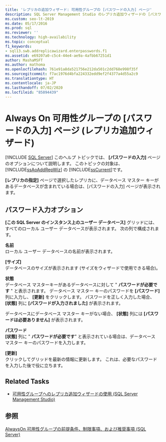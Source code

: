 ```yaml
---
title: 'レプリカの追加ウィザード: 可用性グループの [パスワードの入力] ページ'
description: SQL Server Management Studio のレプリカ追加ウィザードの [パスワードの入力] ページに表示されるプロパティの説明。
ms.custom: seo-lt-2019
ms.date: 05/17/2016
ms.prod: sql
ms.reviewer: ''
ms.technology: high-availability
ms.topic: conceptual
f1_keywords:
- sql13.swb.addreplicawizard.enterpasswords.f1
ms.assetid: e69207a0-c5c4-44e4-ae9a-4afbb67251d1
author: MashaMSFT
ms.author: mathoma
ms.openlocfilehash: 761e91a8da521756e212da501c2dd768e998f35f
ms.sourcegitcommit: f7ac1976d4bfa224332edd9ef2f4377a4d55a2c9
ms.translationtype: HT
ms.contentlocale: ja-JP
ms.lasthandoff: 07/02/2020
ms.locfileid: "85894439"
---
```

# <a name="enter-passwords-page-add-replica-wizard-for-always-on-availability-groups"></a>Always On 可用性グループの [パスワードの入力] ページ (レプリカ追加ウィザード)
[!INCLUDE [SQL Server](../../../includes/applies-to-version/sqlserver.md)]
  このヘルプ トピックでは、 **[パスワードの入力]** ページのオプションについて説明します。 このトピックの対象は、 [!INCLUDE[ssAoAddRepWiz](../../../includes/ssaoaddrepwiz-md.md)] の [!INCLUDE[ssCurrent](../../../includes/sscurrent-md.md)]です。  
  
 **[レプリカの指定]** ページで選択したレプリカに、データベース マスター キーがあるデータベースが含まれている場合は、[パスワードの入力] ページが表示されます。  
  
## <a name="enter-passwords-options"></a>パスワード入力オプション  
 **[この SQL Server のインスタンス上のユーザー データベース]** グリッドには、すべてのローカル ユーザー データベースが表示されます。 次の列で構成されます。  
  
 **名前**  
 ローカル ユーザー データベースの名前が表示されます。  
  
 **[サイズ]**  
 データベースのサイズが表示されます (サイズをウィザードで使用できる場合)。  
  
 **状態**  
 データベース マスターキーがあるデータベースに対して " **パスワードが必要です** " と表示されます。 データベース マスター キーのパスワードを **[パスワード]** 列に入力し、 **[更新]** をクリックします。 パスワードを正しく入力した場合、 **[状態]** 列に **[パスワードが入力されました]** が表示されます。  
  
 データベースにデータベース マスター キーがない場合、 **[状態]** 列には **[パスワードは必要ありません]** が表示されます。  
  
 **パスワード**  
 **[状態]** 列に " **パスワードが必要です**" と表示されている場合は、データベース マスター キーのパスワードを入力します。  
  
 **[更新]**  
 クリックしてグリッドを最新の情報に更新します。 これは、必要なパスワードを入力した後で役に立ちます。  
  
## <a name="related-tasks"></a>Related Tasks  
  
-   [可用性グループへのレプリカ追加ウィザードの使用 &#40;SQL Server Management Studio&#41;](../../../database-engine/availability-groups/windows/use-the-add-replica-to-availability-group-wizard-sql-server-management-studio.md)  
  
## <a name="see-also"></a>参照  
 [AlwaysOn 可用性グループの前提条件、制限事項、および推奨事項 &#40;SQL Server&#41;](../../../database-engine/availability-groups/windows/prereqs-restrictions-recommendations-always-on-availability.md)  
  
  
